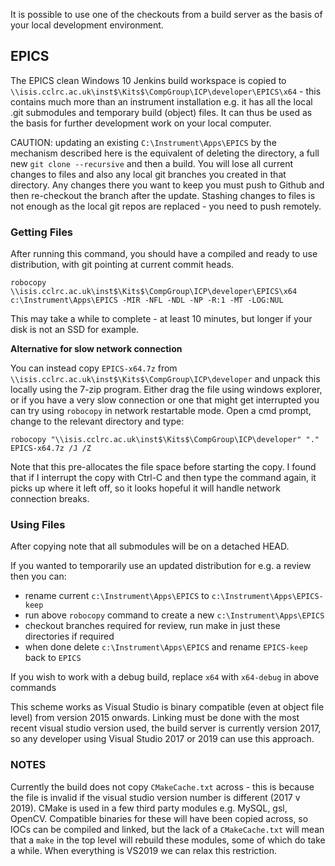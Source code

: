 It is possible to use one of the checkouts from a build server as the basis of your local development environment.

## EPICS

The EPICS clean Windows 10 Jenkins build workspace is copied to  `\\isis.cclrc.ac.uk\inst$\Kits$\CompGroup\ICP\developer\EPICS\x64` - this contains much more than an instrument installation e.g. it has all the local .git submodules and temporary build (object) files. It can thus be used as the basis for further development work on your local computer.

CAUTION: updating an existing `C:\Instrument\Apps\EPICS` by the mechanism described here is the equivalent of deleting the directory, a full new `git clone --recursive` and then a build. You will lose all current changes to files and also any local git branches you created in that directory. Any changes there you want to keep you must push to Github and then re-checkout the branch after the update. Stashing changes to files is not enough as the local git repos are replaced - you need to push remotely.

### Getting Files
After running this command, you should have a compiled and ready to use distribution, with git pointing at current commit heads.
```
robocopy \\isis.cclrc.ac.uk\inst$\Kits$\CompGroup\ICP\developer\EPICS\x64 c:\Instrument\Apps\EPICS -MIR -NFL -NDL -NP -R:1 -MT -LOG:NUL
```
This may take a while to complete - at least 10 minutes, but longer if your disk is not an SSD for example.

**Alternative for slow network connection**

You can instead copy `EPICS-x64.7z` from `\\isis.cclrc.ac.uk\inst$\Kits$\CompGroup\ICP\developer` and unpack this locally using the 7-zip program. Either drag the file using windows explorer, or if you have a very slow connection or one that might get interrupted you can try using `robocopy` in network restartable mode. Open a cmd prompt, change to the relevant directory and type:
```
robocopy "\\isis.cclrc.ac.uk\inst$\Kits$\CompGroup\ICP\developer" "." EPICS-x64.7z /J /Z 
```
Note that this pre-allocates the file space before starting the copy. I found that if I interrupt the copy with Ctrl-C and then type the command again, it picks up where it left off, so it looks hopeful it will handle network connection breaks.
 
### Using Files

After copying note that all submodules will be on a detached HEAD. 
 
If you wanted to temporarily use an updated distribution for e.g. a review then you can: 
- rename current `c:\Instrument\Apps\EPICS` to `c:\Instrument\Apps\EPICS-keep`
- run above `robocopy` command to create a new `c:\Instrument\Apps\EPICS`
- checkout branches required for review, run make in just these directories if required
- when done delete `c:\Instrument\Apps\EPICS` and rename `EPICS-keep` back to `EPICS`

If you wish to work with a debug build, replace `x64` with `x64-debug` in above commands

This scheme works as Visual Studio is binary compatible (even at object file level) from version 2015 onwards. Linking must be done with the most recent visual studio version used, the build server is currently version 2017, so any developer using Visual Studio 2017 or 2019 can use this approach.  
 
### NOTES

Currently the build does not copy `CMakeCache.txt` across - this is because the file is invalid if the visual studio version number is different (2017 v 2019). CMake is used in a few third party modules e.g. MySQL, gsl, OpenCV. Compatible binaries for these will have been copied across, so IOCs can be compiled and linked, but the lack of a `CMakeCache.txt` will mean that a `make` in the top level will rebuild these modules, some of which do take a while. When everything is VS2019 we can relax this restriction.
